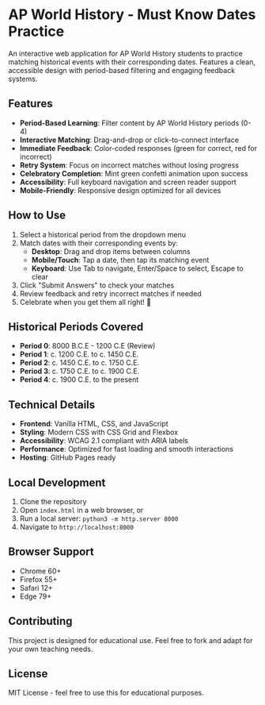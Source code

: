 # AP World History - Must Know Dates Practice

An interactive web application for AP World History students to practice matching historical events with their corresponding dates. Features a clean, accessible design with period-based filtering and engaging feedback systems.

## Features

- **Period-Based Learning**: Filter content by AP World History periods (0-4)
- **Interactive Matching**: Drag-and-drop or click-to-connect interface
- **Immediate Feedback**: Color-coded responses (green for correct, red for incorrect)
- **Retry System**: Focus on incorrect matches without losing progress
- **Celebratory Completion**: Mint green confetti animation upon success
- **Accessibility**: Full keyboard navigation and screen reader support
- **Mobile-Friendly**: Responsive design optimized for all devices

## How to Use

1. Select a historical period from the dropdown menu
2. Match dates with their corresponding events by:
   - **Desktop**: Drag and drop items between columns
   - **Mobile/Touch**: Tap a date, then tap its matching event
   - **Keyboard**: Use Tab to navigate, Enter/Space to select, Escape to clear
3. Click "Submit Answers" to check your matches
4. Review feedback and retry incorrect matches if needed
5. Celebrate when you get them all right! 🎉

## Historical Periods Covered

- **Period 0**: 8000 B.C.E - 1200 C.E (Review)
- **Period 1**: c. 1200 C.E. to c. 1450 C.E.
- **Period 2**: c. 1450 C.E. to c. 1750 C.E.
- **Period 3**: c. 1750 C.E. to c. 1900 C.E.
- **Period 4**: c. 1900 C.E. to the present

## Technical Details

- **Frontend**: Vanilla HTML, CSS, and JavaScript
- **Styling**: Modern CSS with CSS Grid and Flexbox
- **Accessibility**: WCAG 2.1 compliant with ARIA labels
- **Performance**: Optimized for fast loading and smooth interactions
- **Hosting**: GitHub Pages ready

## Local Development

1. Clone the repository
2. Open `index.html` in a web browser, or
3. Run a local server: `python3 -m http.server 8000`
4. Navigate to `http://localhost:8000`

## Browser Support

- Chrome 60+
- Firefox 55+
- Safari 12+
- Edge 79+

## Contributing

This project is designed for educational use. Feel free to fork and adapt for your own teaching needs.

## License

MIT License - feel free to use this for educational purposes.